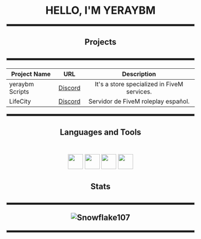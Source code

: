 <div align="center">
<h1 style = "text-transform:uppercase">Hello, I'm yeraybm</h1>
  
<hr style="height:5px; border: 1px solid #ccc;">
  
<h2>Projects<h2>

  <hr style="height:5px; border: 1px solid #ccc;">
  
<h4>

| Project Name | URL | Description |
| ------------- |:-------------:|:--------------:|
| yeraybm Scripts | [Discord](https://discord.gg/WgKtusuth7) | It's a store specialized in FiveM services. |
| LifeCity | [Discord](https://discord.gg/8nBrsaKtT5) | Servidor de FiveM roleplay español. |

</h4>  

<hr style="height:5px; border: 1px solid #ccc;">
  
<h2>Languages and Tools
<br><br>
  
<code><img height="40" src="https://img.shields.io/badge/Lua-2C2D72?style=for-the-badge&logo=lua&logoColor=white"></code>
<code><img height="40" src="https://img.shields.io/badge/HTML5-E34F26?style=for-the-badge&logo=html5&logoColor=white"></code>
<code><img height="40" src="https://img.shields.io/badge/CSS3-1572B6?style=for-the-badge&logo=css3&logoColor=white"></code>
<code><img height="40" src="https://img.shields.io/badge/JS-DAA520?style=for-the-badge&logo=javascript&logoColor=white"></code></h2>

<h2>Stats<h2>

<hr style="height:5px; border: 1px solid #ccc;">

![Snowflake107](https://github-readme-stats.vercel.app/api?username=yeraybm&show_icons=true&theme=tokyonight&hide=["issues"])  

<hr style="height:5px; border: 1px solid #ccc;">
